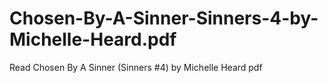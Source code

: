 # Chosen-By-A-Sinner-Sinners-4-by-Michelle-Heard.pdf
Read Chosen By A Sinner (Sinners #4) by Michelle Heard pdf
